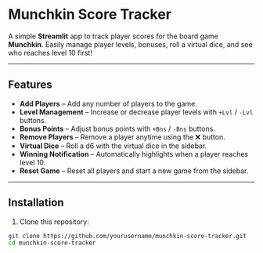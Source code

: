 # Munchkin Score Tracker

A simple **Streamlit** app to track player scores for the board game **Munchkin**. Easily manage player levels, bonuses, roll a virtual dice, and see who reaches level 10 first!

---

## Features

- **Add Players** – Add any number of players to the game.  
- **Level Management** – Increase or decrease player levels with `+Lvl` / `-Lvl` buttons.  
- **Bonus Points** – Adjust bonus points with `+Bns` / `-Bns` buttons.  
- **Remove Players** – Remove a player anytime using the ❌ button.  
- **Virtual Dice** – Roll a d6 with the virtual dice in the sidebar.  
- **Winning Notification** – Automatically highlights when a player reaches level 10.  
- **Reset Game** – Reset all players and start a new game from the sidebar.

---

## Installation

1. Clone this repository:

```bash
git clone https://github.com/yourusername/munchkin-score-tracker.git
cd munchkin-score-tracker
